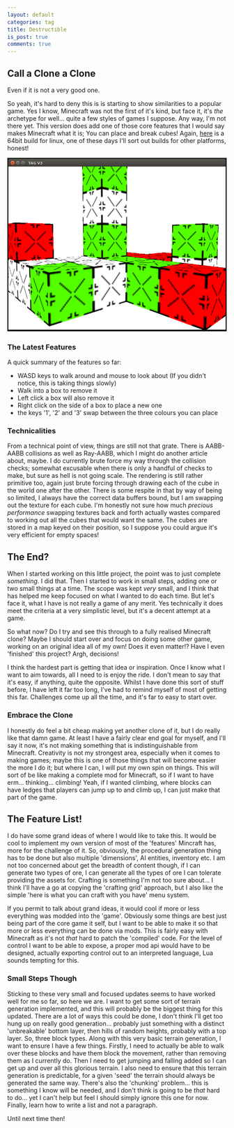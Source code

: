 ```yaml
---
layout: default
categories: tag
title: Destructible
is_post: true
comments: true
---
```


## Call a Clone a Clone

Even if it is not a very good one.

So yeah, it's hard to deny this is is starting to show similarities to a popular game. 
Yes I know, Minecraft was not the first of it's kind, but face it, it's *the* archetype for well... quite a few styles of games I suppose.
Any way, I'm not there yet. 
This version does add one of those core features that I would say makes Minecraft what it is; 
You can place and break cubes!
Again, [here](/downloads/tag/TAGDV3) is a 64bit build for linux, one of these days I'll sort out builds for other platforms, honest!

![Sample of V3](/images/tag/v3/sample.png)

### The Latest Features

A quick summary of the features so far:

* WASD keys to walk around and mouse to look about (If you didn't notice, this is taking things slowly) 
* Walk into a box to remove it
* Left click a box will also remove it
* Right click on the side of a box to place a new one
* the keys '1', '2' and '3' swap between the three colours you can place

### Technicalities

From a technical point of view, things are still not that grate. 
There is AABB-AABB collisions as well as Ray-AABB, which I might do another article about, maybe. 
I do currently brute force my way through the collision checks; 
somewhat excusable when there is only a handful of checks to make, but sure as hell is not going scale. 
The rendering is still rather primitive too, again just brute forcing through drawing each of the cube in the world one after the other. 
There is some respite in that by way of being so limited, I always have the correct data buffers bound, but I am swapping out the texture for each cube. 
I'm honestly not sure how much *precious performance* swapping textures back and forth actually wastes compared to working out all the cubes that would want the same.
The cubes are stored in a map keyed on their position, so I suppose you could argue it's very efficient for empty spaces!

## The End?

When I started working on this little project, the point was to just complete *something*.
I did that.
Then I started to work in small steps, adding one or two small things at a time. 
The scope was kept *very* small, and I think that has helped me keep focused on what I wanted to do each time.
But let's face it, what I have is not really a game of any merit. 
Yes technically it does meet the criteria at a very simplistic level, but it's a decent attempt at a game.

So what now?
Do I try and see this through to a fully realised Minecraft clone?
Maybe I should start over and focus on doing some other game, working on an original idea all of my own!
Does it even matter!?
Have I even 'finished' this project?
Argh, decisions!

I think the hardest part is getting that idea or inspiration. 
Once I know what I want to aim towards, all I need to is enjoy the ride. 
I don't mean to say that it's easy, if anything, quite the opposite. 
Whilst I have done this sort of stuff before, I have left it far too long, I've had to remind myself of most of getting this far. 
Challenges come up all the time, and it's far to easy to start over.

### Embrace the Clone

I honestly do feel a bit cheap making yet another clone of it, but I do really like that damn game. 
At least I have a fairly clear end goal for myself, and I'll say it now, it's not making something that is indistinguishable from Minecraft. 
Creativity is not my strongest area, especially when it comes to making games; 
maybe this is one of those things that will become easier the more I do it; 
but where I can, I will put my own spin on things. 
This will sort of be like making a complete mod for Minecraft, so if I want to have erm... thinking... climbing!
Yeah, if I wanted climbing, where blocks can have ledges that players can jump up to and climb up, I can just make that part of the game. 

## The Feature List!

I do have some grand ideas of where I would like to take this. 
It would be cool to implement my own version of most of the 'features' Mincraft has, more for the challenge of it. 
So, obviously, the procedural generation thing has to be done but also multiple 'dimensions', AI entities, inventory etc.
I am not too concerned about get the breadth of content though, if I can generate two types of ore, I can generate all the types of ore I can tolerate providing the assets for.
Crafting is something I'm not too sure about... I think I'll have a go at copying the 'crafting grid' approach, but I also like the simple 'here is what you can craft with you have' menu system. 

If you permit to talk about grand ideas, it would cool if more or less everything was modded into the 'game'. 
Obviously some things are best just being part of the core game it self, but I want to be able to make it so that more or less everything can be done via mods. 
This is fairly easy with Minecraft as it's not *that* hard to patch the 'compiled' code. 
For the level of control I want to be able to expose, a proper mod api would have to be designed, actually exporting control out to an interpreted language, Lua sounds tempting for this.

### Small Steps Though

Sticking to these very small and focused updates seems to have worked well for me so far, so here we are.
I want to get some sort of terrain generation implemented, and this will probably be the biggest thing for this updated. 
There are a lot of ways this could be done, I don't think I'll get too hung up on really good generation... probably just something with a distinct 'unbreakable' bottom layer, then hills of random heights, probably with a top layer. 
So, three block types. 
Along with this very basic terrain generation, I want to ensure I have a few things. 
Firstly, I need to actually be able to walk over these blocks and have them block the movement, rather than removing them as I currently do. 
Then I need to get jumping and falling added so I can get up and over all this glorious terrain. 
I also need to ensure that this terrain generation is predictable, for a given 'seed' the terrain should always be generated the same way. 
There's also the 'chunking' problem... this is something I know will be needed, and I don't think is going to be *that* hard to do... yet I can't help but feel I should simply ignore this one for now. 
Finally, learn how to write a list and not a paragraph. 

Until next time then!

